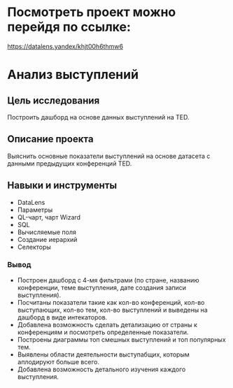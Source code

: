 # Посмотреть проект можно перейдя по ссылке:
https://datalens.yandex/khjt00h6thmw6 

# Анализ выступлений

## Цель исследования
Построить дашборд на основе данных выступлений на TED.

## Описание проекта

Выяснить основные показатели выступлений на основе датасета с данными предыдущих конференций TED.

## Навыки и инструменты
- DataLens
- Параметры
- QL-чарт, чарт Wizard
- SQL
- Вычисляемые поля
- Создание иерархий
- Селекторы

### Вывод
- Построен дашборд с 4-мя фильтрами (по стране, названию конференции, теме выступления, дате создания записи выступления).
- Посчитаны показатели такие как кол-во конференций, кол-во выступающих, кол-во тем, кол-во выступлений и выведены на дашборд в виде интекаторов.
- Добавлена возможность сделать детализацию от страны к конференциям и посмотреть определенные показатели.
- Построены диаграммы топ смешных выступлений и топ популярных тем.
- Выявлены области деятельности выступабщих, которым аплодируют больше всего.
- Добавлена возможность детального изучения каждого выступления.  
